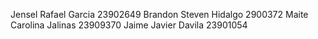 Jensel Rafael Garcia 23902649
Brandon Steven Hidalgo 2900372
Maite Carolina Jalinas 23909370
Jaime Javier Davila 23901054